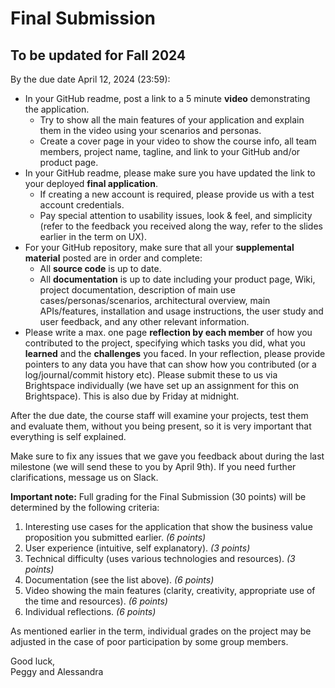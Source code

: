 # Final Submission 

## To be updated for Fall 2024 ##

By the due date April 12, 2024 (23:59): 

- In your GitHub readme, post a link to a 5 minute **video** demonstrating the application.
   - Try to show all the main features of your application and explain them in the video using your scenarios and personas.
   - Create a cover page in your video to show the course info, all team members, project name, tagline, and link to your GitHub and/or product page.   
- In your GitHub readme, please make sure you have updated the link to your deployed **final application**.
   - If creating a new account is required, please provide us with a test account credentials. 
   - Pay special attention to usability issues, look & feel, and simplicity (refer to the feedback you received along the way, refer to the slides earlier in the term on UX).
- For your GitHub repository, make sure that all your **supplemental material** posted are in order and complete:
   - All **source code** is up to date.
   - All **documentation** is up to date including your product page, Wiki, project documentation, description of main use cases/personas/scenarios, architectural overview, main APIs/features, installation and usage instructions, the user study and user feedback, and any other relevant information.
-  Please write a max. one page **reflection by each member** of how you contributed to the project, specifying which tasks you did, what you **learned** and the **challenges** you faced. In your reflection, please provide pointers to any data you have that can show how you contributed (or a log/journal/commit history etc). Please submit these to us via Brightspace individually (we have set up an assignment for this on Brightspace).  This is also due by Friday at midnight.

After the due date, the course staff will examine your projects, test them and evaluate them, without you being present, so it is very important that everything is self explained.

Make sure to fix any issues that we gave you feedback about during the last milestone (we will send these to you by April 9th).  If you need further clarifications, message us on Slack. 

**Important note:** Full grading for the Final Submission (30 points) will be determined by the following criteria:

1. Interesting use cases for the application that show the business value proposition you submitted earlier. _(6 points)_
2. User experience (intuitive, self explanatory). _(3 points)_
3. Technical difficulty (uses various technologies and resources). _(3 points)_
4. Documentation (see the list above). _(6 points)_
5. Video showing the main features (clarity, creativity, appropriate use of the time and resources). _(6 points)_
6. Individual reflections. _(6 points)_

As mentioned earlier in the term, individual grades on the project may be adjusted in the case of poor participation by some group members.

Good luck,  
Peggy and Alessandra
